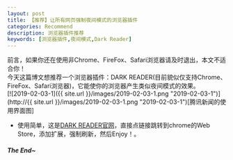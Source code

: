 ```yaml
---
layout: post
title: 【推荐】让所有网页强制夜间模式的浏览器插件
categories: Recommend
description: 浏览器插件推荐
keywords: [浏览器插件,夜间模式,Dark Reader]
---
```


前言，如果你还在使用非Chrome、FireFox、Safari浏览器请及时退出，本文不适合你！  
今天这篇博文想推荐一个浏览器插件：DARK READER(目前貌似仅支持Chrome、FireFox、Safari浏览器)，它能使你的浏览器产生类似夜间模式的效果。  
[![2019-02-03-1]({{ site.url }}/images/2019-02-03-1.png "2019-02-03-1")](http://{{ site.url }}/images/2019-02-03-1.png "2019-02-03-1")[腾讯新闻的使用界面图]  
- 使用简单，这是[DARK READER官网](https://darkreader.org/ "DARK READER官网")，直接点链接跳转到chrome的Web Store，添加扩展，强制刷新，然后Enjoy！。  
##### The End~  
